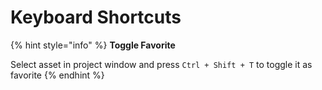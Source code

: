 # Keyboard Shortcuts

{% hint style="info" %}
**Toggle Favorite**

Select asset in project window and press `Ctrl + Shift + T` to toggle it as favorite
{% endhint %}